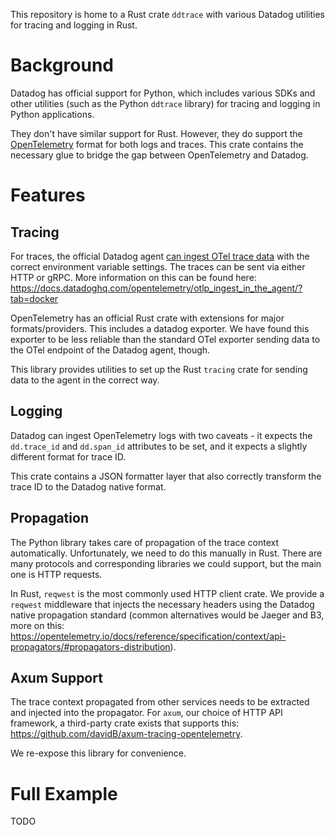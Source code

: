 This repository is home to a Rust crate `ddtrace` with various Datadog
utilities for tracing and logging in Rust.

# Background

Datadog has official support for Python, which includes various SDKs and
other utilities (such as the Python `ddtrace` library)
for tracing and logging in Python applications.

They don't have similar support for Rust. However, they do support the
[OpenTelemetry](https://opentelemetry.io/) format for both logs and traces.
This crate contains the necessary glue to bridge the gap between OpenTelemetry
and Datadog.

# Features
## Tracing
For traces, the official Datadog agent
[can ingest OTel trace data](https://docs.datadoghq.com/opentelemetry/)
with the correct environment variable settings. The traces can be sent 
via either HTTP or gRPC. More information on this can be found here:
https://docs.datadoghq.com/opentelemetry/otlp_ingest_in_the_agent/?tab=docker

OpenTelemetry has an official Rust crate with extensions for major 
formats/providers. This includes a datadog exporter. We have found
this exporter to be less reliable than the standard OTel exporter
sending data to the OTel endpoint of the Datadog agent, though.

This library provides utilities to set up the Rust `tracing` crate
for sending data to the agent in the correct way.

## Logging
Datadog can ingest OpenTelemetry logs with two caveats - 
it expects the `dd.trace_id` and `dd.span_id` attributes
to be set, and it expects a slightly different format for
trace ID.

This crate contains a JSON formatter layer that also correctly
transform the trace ID to the Datadog native format.

## Propagation
The Python library takes care of propagation of the trace context automatically.
Unfortunately, we need to do this manually in Rust. There are many protocols and
corresponding libraries we could support, but the main one is HTTP requests.

In Rust, `reqwest` is the most commonly used HTTP client crate. We provide a 
`reqwest` middleware that injects the necessary headers using the Datadog native
propagation standard (common alternatives would be Jaeger and B3, more on this:
https://opentelemetry.io/docs/reference/specification/context/api-propagators/#propagators-distribution).

## Axum Support
The trace context propagated from other services needs to be extracted and injected
into the propagator. For `axum`, our choice of HTTP API framework, a third-party crate
exists that supports this: https://github.com/davidB/axum-tracing-opentelemetry.

We re-expose this library for convenience.

# Full Example

TODO
